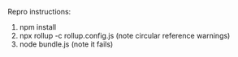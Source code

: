 Repro instructions:

1. npm install
2. npx rollup -c rollup.config.js (note circular reference warnings)
1. node bundle.js (note it fails)